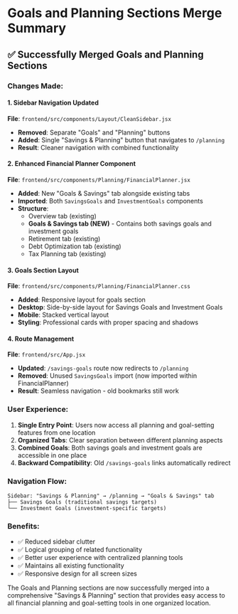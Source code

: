 # Goals and Planning Sections Merge Summary

## ✅ Successfully Merged Goals and Planning Sections

### Changes Made:

#### 1. Sidebar Navigation Updated
**File**: `frontend/src/components/Layout/CleanSidebar.jsx`
- **Removed**: Separate "Goals" and "Planning" buttons
- **Added**: Single "Savings & Planning" button that navigates to `/planning`
- **Result**: Cleaner navigation with combined functionality

#### 2. Enhanced Financial Planner Component
**File**: `frontend/src/components/Planning/FinancialPlanner.jsx`
- **Added**: New "Goals & Savings" tab alongside existing tabs
- **Imported**: Both `SavingsGoals` and `InvestmentGoals` components
- **Structure**: 
  - Overview tab (existing)
  - **Goals & Savings tab (NEW)** - Contains both savings goals and investment goals
  - Retirement tab (existing)
  - Debt Optimization tab (existing)
  - Tax Planning tab (existing)

#### 3. Goals Section Layout
**File**: `frontend/src/components/Planning/FinancialPlanner.css`
- **Added**: Responsive layout for goals section
- **Desktop**: Side-by-side layout for Savings Goals and Investment Goals
- **Mobile**: Stacked vertical layout
- **Styling**: Professional cards with proper spacing and shadows

#### 4. Route Management
**File**: `frontend/src/App.jsx`
- **Updated**: `/savings-goals` route now redirects to `/planning`
- **Removed**: Unused `SavingsGoals` import (now imported within FinancialPlanner)
- **Result**: Seamless navigation - old bookmarks still work

### User Experience:
1. **Single Entry Point**: Users now access all planning and goal-setting features from one location
2. **Organized Tabs**: Clear separation between different planning aspects
3. **Combined Goals**: Both savings goals and investment goals are accessible in one place
4. **Backward Compatibility**: Old `/savings-goals` links automatically redirect

### Navigation Flow:
```
Sidebar: "Savings & Planning" → /planning → "Goals & Savings" tab
├── Savings Goals (traditional savings targets)
└── Investment Goals (investment-specific targets)
```

### Benefits:
- ✅ Reduced sidebar clutter
- ✅ Logical grouping of related functionality
- ✅ Better user experience with centralized planning tools
- ✅ Maintains all existing functionality
- ✅ Responsive design for all screen sizes

The Goals and Planning sections are now successfully merged into a comprehensive "Savings & Planning" section that provides easy access to all financial planning and goal-setting tools in one organized location.